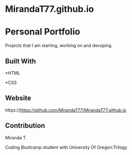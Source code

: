 # MirandaT77.github.io
# Personal Portfolio
Projects that I am starting, working on and devoping.

## Built With
*HTML

*CSS

## Website
https://https://github.com/MirandaT77/MirandaT77.github.io

## Contribution
Miranda T.

Coding Bootcamp student with University Of Oregon:Trilogy

